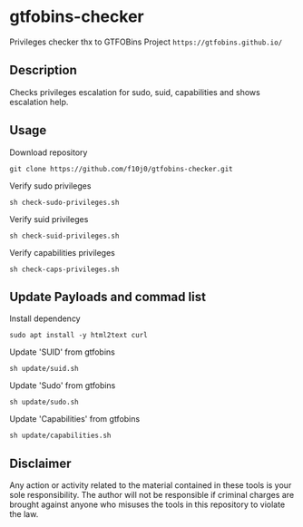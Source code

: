# gtfobins-checker

Privileges checker thx to GTFOBins Project
`https://gtfobins.github.io/`

## Description

Checks privileges escalation for sudo, suid, capabilities and shows escalation help.

## Usage

Download repository
```
git clone https://github.com/f10j0/gtfobins-checker.git
```

Verify sudo privileges
```
sh check-sudo-privileges.sh
```

Verify suid privileges
```
sh check-suid-privileges.sh
```

Verify capabilities privileges
```
sh check-caps-privileges.sh
```

## Update Payloads and commad list


Install dependency
```
sudo apt install -y html2text curl
```

Update 'SUID' from gtfobins
```
sh update/suid.sh
```

Update 'Sudo' from gtfobins
```
sh update/sudo.sh
```

Update 'Capabilities' from gtfobins
```
sh update/capabilities.sh
```

## Disclaimer

Any action or activity related to the material contained in these tools is your sole responsibility. The author will not be responsible if criminal charges are brought against anyone who misuses the tools in this repository to violate the law.